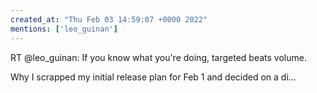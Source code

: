 ```yaml
---
created_at: "Thu Feb 03 14:59:07 +0000 2022"
mentions: ['leo_guinan']
---
```


RT @leo_guinan: If you know what you're doing, targeted beats volume.

Why I scrapped my initial release plan for Feb 1 and decided on a di…